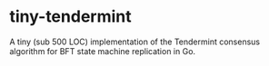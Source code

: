 tiny-tendermint
===============

A tiny (sub 500 LOC) implementation of the Tendermint consensus algorithm for BFT state machine replication in Go.
